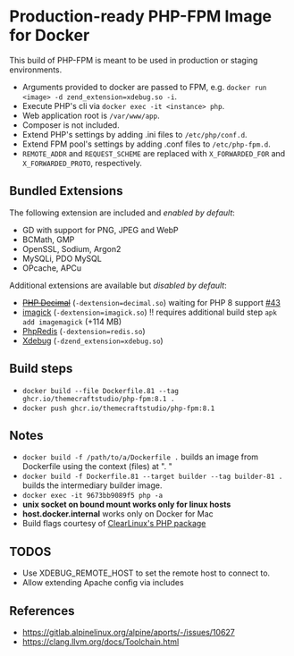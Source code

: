 # Production-ready PHP-FPM Image for Docker

This build of PHP-FPM is meant to be used in production or staging environments.

- Arguments provided to docker are passed to FPM, e.g. `docker run <image> -d zend_extension=xdebug.so -i`.
- Execute PHP's cli via `docker exec -it <instance> php`.
- Web application root is `/var/www/app`.
- Composer is not included.
- Extend PHP's settings by adding .ini files to `/etc/php/conf.d`.
- Extend FPM pool's settings by adding .conf files to `/etc/php-fpm.d`.
- `REMOTE_ADDR` and `REQUEST_SCHEME` are replaced with `X_FORWARDED_FOR` and `X_FORWARDED_PROTO`, respectively.

## Bundled Extensions

The following extension are included and *enabled by default*:

- GD with support for PNG, JPEG and WebP
- BCMath, GMP
- OpenSSL, Sodium, Argon2
- MySQLi, PDO MySQL
- OPcache, APCu

Additional extensions are available but *disabled by default*:

- ~~[PHP Decimal](http://php-decimal.io/)~~ (`-dextension=decimal.so`) waiting for PHP 8 support [#43](https://github.com/php-decimal/ext-decimal/issues/43)
- [imagick](https://github.com/Imagick/imagick) (`-dextension=imagick.so`) !! requires additional build step `apk add imagemagick` (+114 MB)
- [PhpRedis](https://github.com/phpredis/phpredis) (`-dextension=redis.so`)
- [Xdebug](https://xdebug.org/) (`-dzend_extension=xdebug.so`)

## Build steps

- `docker build --file Dockerfile.81 --tag ghcr.io/themecraftstudio/php-fpm:8.1 .`
- `docker push ghcr.io/themecraftstudio/php-fpm:8.1`

## Notes

- `docker build -f /path/to/a/Dockerfile .` builds an image from Dockerfile using the context (files) at ". "
- `docker build -f Dockerfile.81 --target builder --tag builder-81 .` builds the intermediary builder image.
- `docker exec -it 9673bb9089f5 php -a`
- **unix socket on bound mount works only for linux hosts**
- **host.docker.internal** works only on Docker for Mac
- Build flags courtesy of [ClearLinux's PHP package](https://github.com/clearlinux-pkgs/php/blob/master/php.spec#L186)

## TODOS

- Use XDEBUG_REMOTE_HOST to set the remote host to connect to.
- Allow extending Apache config via includes

## References

- https://gitlab.alpinelinux.org/alpine/aports/-/issues/10627
- https://clang.llvm.org/docs/Toolchain.html
